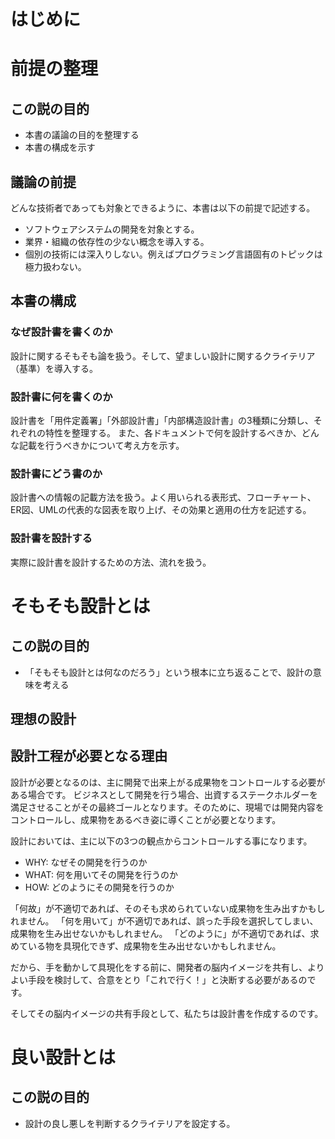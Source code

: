 はじめに
=====
# 前提の整理
## この説の目的
* 本書の議論の目的を整理する
* 本書の構成を示す

## 議論の前提
どんな技術者であっても対象とできるように、本書は以下の前提で記述する。
* ソフトウェアシステムの開発を対象とする。
* 業界・組織の依存性の少ない概念を導入する。
* 個別の技術には深入りしない。例えばプログラミング言語固有のトピックは極力扱わない。

## 本書の構成
### なぜ設計書を書くのか
設計に関するそもそも論を扱う。そして、望ましい設計に関するクライテリア（基準）を導入する。

### 設計書に何を書くのか
設計書を「用件定義署」「外部設計書」「内部構造設計書」の3種類に分類し、それぞれの特性を整理する。
また、各ドキュメントで何を設計するべきか、どんな記載を行うべきかについて考え方を示す。

### 設計書にどう書のか
設計書への情報の記載方法を扱う。よく用いられる表形式、フローチャート、ER図、UMLの代表的な図表を取り上げ、その効果と適用の仕方を記述する。


### 設計書を設計する
実際に設計書を設計するための方法、流れを扱う。

# そもそも設計とは
## この説の目的
* 「そもそも設計とは何なのだろう」という根本に立ち返ることで、設計の意味を考える

## 理想の設計

## 設計工程が必要となる理由
設計が必要となるのは、主に開発で出来上がる成果物をコントロールする必要がある場合です。
ビジネスとして開発を行う場合、出資するステークホルダーを満足させることがその最終ゴールとなります。そのために、現場では開発内容をコントロールし、成果物をあるべき姿に導くことが必要となります。

設計においては、主に以下の3つの観点からコントロールする事になります。
* WHY: なぜその開発を行うのか
* WHAT: 何を用いてその開発を行うのか
* HOW: どのようにその開発を行うのか

「何故」が不適切であれば、そのそも求められていない成果物を生み出すかもしれません。
「何を用いて」が不適切であれば、誤った手段を選択してしまい、成果物を生み出せないかもしれません。
「どのように」が不適切であれば、求めている物を具現化できず、成果物を生み出せないかもしれません。

だから、手を動かして具現化をする前に、開発者の脳内イメージを共有し、よりよい手段を検討して、合意をとり「これで行く！」と決断する必要があるのです。

そしてその脳内イメージの共有手段として、私たちは設計書を作成するのです。

# 良い設計とは
## この説の目的
* 設計の良し悪しを判断するクライテリアを設定する。


